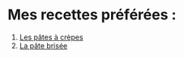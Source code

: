 # Mes recettes préférées :

1. [Les pâtes à crèpes](pate_a_crepes.md)
2. [La pâte brisée](pate_brisee.md)
